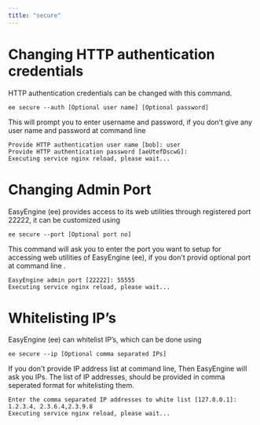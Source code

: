 ```yaml
---
title: "secure"
---
```


# Changing HTTP authentication credentials

HTTP authentication credentials can be changed with this command.

	ee secure --auth [Optional user name] [Optional password]

This will prompt you to enter username and password, if you don’t give any user name and password at command line

	Provide HTTP authentication user name [bob]: user
	Provide HTTP authentication password [aeUtefDscwG]:
	Executing service nginx reload, please wait...

# Changing Admin Port

EasyEngine (ee) provides access to its web utilities through registered port 22222, it can be customized using

	ee secure --port [Optional port no]

This command will ask you to enter the port you want to setup for accessing web utilities of EasyEngine (ee), if you don't provid optional port at command line .

	EasyEngine admin port [22222]: 55555
	Executing service nginx reload, please wait...

# Whitelisting IP’s

EasyEngine (ee) can whitelist IP’s, which can be done using

	ee secure --ip [Optional comma separated IPs]

If you don't provide IP address list at command line, Then EasyEngine will ask you IPs. The list of IP addresses, should be provided in comma seperated format for whitelisting them.

	Enter the comma separated IP addresses to white list [127.0.0.1]: 1.2.3.4, 2.3.6.4,2.3.9.8
	Executing service nginx reload, please wait...
